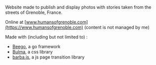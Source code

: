 Website made to publish and display photos with stories taken from the streets of Grenoble, France.

Online at [www.humansofgrenoble.com](https://www.humansofgrenoble.com) (content is not managed by me)

Made with (including but not limited to) :
- [Beego](https://beego.me/), a go framework
- [Bulma](https://bulma.io/), a css library
- [barba.js](https://barba.js.org/), a js page transition library
